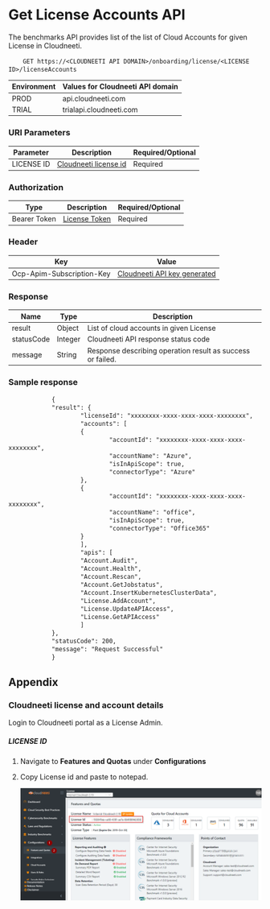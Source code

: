 Get License Accounts API
========================

The benchmarks API provides list of the list of Cloud Accounts for given License in Cloudneeti.

        GET https://<CLOUDNEETI API DOMAIN>/onboarding/license/<LICENSE ID>/licenseAccounts

| Environment	| Values for Cloudneeti API domain     |
|---------------|--------------------------------------|
| PROD 	        |   api.cloudneeti.com                 |
| TRIAL 	    | trialapi.cloudneeti.com              |

### URI Parameters

| Parameter           |           Description                                |           Required/Optional  |
|-----------|----------------------------------------------------------------|----------------------------|
| LICENSE ID  |          [Cloudneeti license id​](#license-id)                  | Required|

### Authorization
| Type           |           Description                                |           Required/Optional  |
|-----------|----------------------------------------------------------------|----------------------------|
| Bearer Token  |           [License Token](../../userGuide/tokenAPI/#license-token)  | Required|

### Header

| Key	        | Value                                |
|---------------|--------------------------------------|
| Ocp-Apim-Subscription-Key 	| [Cloudneeti API key generated](../../administratorGuide/configureCloudneetiAPIAccess/)             |


### Response

| Name           |           Type       |          Description  |
|----------------|----------------------|-----------------------|
| result 	 |     Object       | List of cloud accounts in given License                         |
| statusCode |     Integer      | Cloudneeti API response status code                             |
| message	 |     String       | Response describing operation result as success or failed.      |


### Sample response

                {
                "result": {
                        "licenseId": "xxxxxxxx-xxxx-xxxx-xxxx-xxxxxxxx",
                        "accounts": [
                        {
                                "accountId": "xxxxxxxx-xxxx-xxxx-xxxx-xxxxxxxx",
                                "accountName": "Azure",
                                "isInApiScope": true,
                                "connectorType": "Azure"
                        },
                        {
                                "accountId": "xxxxxxxx-xxxx-xxxx-xxxx-xxxxxxxx",
                                "accountName": "office",
                                "isInApiScope": true,
                                "connectorType": "Office365"
                        }
                        ],
                        "apis": [
                        "Account.Audit",
                        "Account.Health",
                        "Account.Rescan",
                        "Account.GetJobstatus",
                        "Account.InsertKubernetesClusterData",
                        "License.AddAccount",
                        "License.UpdateAPIAccess",
                        "License.GetAPIAccess"
                        ]
                },
                "statusCode": 200,
                "message": "Request Successful"
                }

Appendix 
---------

### Cloudneeti license and account details

Login to Cloudneeti portal as a License Admin.

##### LICENSE ID

1.  Navigate to **Features and Quota​s** under **Configurations**

2.  Copy License id and paste to notepad.

    ![License id](.././images/onboardingOffice365Subscription/License_Id.png#thumbnail)



